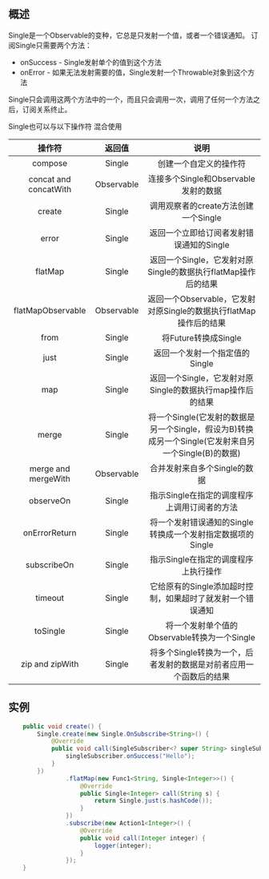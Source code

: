 
## 概述

Single是一个Observable的变种，它总是只发射一个值，或者一个错误通知。
订阅Single只需要两个方法：

- onSuccess - Single发射单个的值到这个方法
- onError - 如果无法发射需要的值，Single发射一个Throwable对象到这个方法

Single只会调用这两个方法中的一个，而且只会调用一次，调用了任何一个方法之后，订阅关系终止。

Single也可以与以下操作符 混合使用

| 操作符        | 返回值          | 说明   |
|:------------:|:--------------:|:-----:|		
|compose	            |Single	    | 创建一个自定义的操作符 |
|concat and concatWith  |Observable	| 连接多个Single和Observable发射的数据 |
|create	                |Single	    | 调用观察者的create方法创建一个Single |
|error	                |Single	    |返回一个立即给订阅者发射错误通知的Single|
|flatMap	            |Single	    |返回一个Single，它发射对原Single的数据执行flatMap操作后的结果|
|flatMapObservable	    |Observable	|返回一个Observable，它发射对原Single的数据执行flatMap操作后的结果|
|from	                |Single	    |将Future转换成Single|
|just	                |Single	    |返回一个发射一个指定值的Single|
|map	                |Single	    |返回一个Single，它发射对原Single的数据执行map操作后的结果|
|merge	                |Single	    |将一个Single(它发射的数据是另一个Single，假设为B)转换成另一个Single(它发射来自另一个Single(B)的数据)|
|merge and mergeWith    |Observable	|合并发射来自多个Single的数据|
|observeOn	            |Single	    |指示Single在指定的调度程序上调用订阅者的方法|
|onErrorReturn	        |Single	    |将一个发射错误通知的Single转换成一个发射指定数据项的Single|
|subscribeOn	        |Single	    |指示Single在指定的调度程序上执行操作|
|timeout	            |Single	    |它给原有的Single添加超时控制，如果超时了就发射一个错误通知|
|toSingle	            |Single	    |将一个发射单个值的Observable转换为一个Single|
|zip and zipWith	    |Single	    |将多个Single转换为一个，后者发射的数据是对前者应用一个函数后的结果|

## 实例

```java
    public void create() {
        Single.create(new Single.OnSubscribe<String>() {
            @Override
            public void call(SingleSubscriber<? super String> singleSubscriber) {
                singleSubscriber.onSuccess("Hello");
            }
        })
                .flatMap(new Func1<String, Single<Integer>>() {
                    @Override
                    public Single<Integer> call(String s) {
                        return Single.just(s.hashCode());
                    }
                })
                .subscribe(new Action1<Integer>() {
                    @Override
                    public void call(Integer integer) {
                        logger(integer);
                    }
                });
    }
```